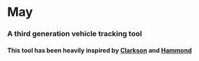 # May
### A third generation vehicle tracking tool
#### This tool has been heavily inspired by [Clarkson](https://github.com/linuxserver/Clarkson) and [Hammond](https://github.com/akhilrex/hammond)